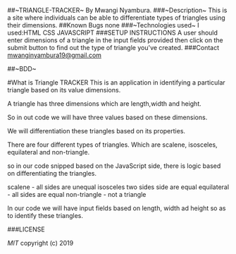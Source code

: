 \##~TRIANGLE-TRACKER~
By Mwangi Nyambura.
\###~Description~
This is a site where individuals can be able to differentiate types of triangles using their dimensions.
\##Known Bugs
none
\###~Technologies used~
I used:HTML
       CSS
       JAVASCRIPT
\###SETUP INSTRUCTIONS
A user should enter dimensions of a triangle in the input fields provided then click on the submit button to find out the type of triangle you've created.
\###Contact
mwanginyambura19@gmail.com

\##~BDD~

\#What is Triangle TRACKER
This is an application in identifying a particular triangle based on its value dimensions.

A triangle has three dimensions which are length,width and height.

So in out code we will have three values based on these dimensions.

We will differentiation these triangles based on its properties.

There are four different types of triangles.
Which are scalene, isosceles, equilateral and non-triangle.

so in our code snipped based on the JavaScript side, there is logic based on differentiating the triangles.

scalene - all sides are unequal
isosceles  two sides side are equal
equilateral - all sides are equal
non-triangle - not a triangle

In our code we will have input fields based on length, width ad height so as to identify these triangles.

\###LICENSE

_MIT_
copyright (c) 2019
